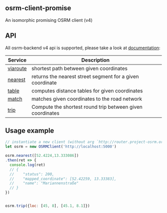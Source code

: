 ## osrm-client-promise

An isomorphic promising OSRM client (v4)

## API
All osrm-backend v4 api is supported, please take a look at [documentation](https://github.com/Project-OSRM/osrm-backend/wiki/Server-API---v4,-old):


| Service     |           Description                                     |
|-------------|-----------------------------------------------------------|
| [viaroute](https://github.com/Project-OSRM/osrm-backend/wiki/Server-API---v4,-old#service-viaroute)  | shortest path between given coordinates                   |
| [nearest](https://github.com/Project-OSRM/osrm-backend/wiki/Server-API---v4,-old#service-nearest)   | returns the nearest street segment for a given coordinate |
| [table](https://github.com/Project-OSRM/osrm-backend/wiki/Server-API---v4,-old#service-table)     | computes distance tables for given coordinates            |
| [match](https://github.com/Project-OSRM/osrm-backend/wiki/Server-API---v4,-old#service-match)     | matches given coordinates to the road network             |
| [trip](https://github.com/Project-OSRM/osrm-backend/wiki/Server-API---v4,-old#service-trip)      | Compute the shortest round trip between given coordinates

## Usage example

```javascript
// instantiate a new client (without arg `http://router.project-osrm.org` will be used)
let osrm = new OSRMClient('http://localhost:5000')

osrm.nearest([52.4224,13.333086])
.then(ret => { 
  console.log(ret)
  // {
  //    "status": 200,
  //    "mapped_coordinate": [52.42259, 13.33383],
  //    "name": "Mariannenstraße" 
  // } 
})


osrm.trip({loc: [45, 8], [45.1, 8.1]})

```

